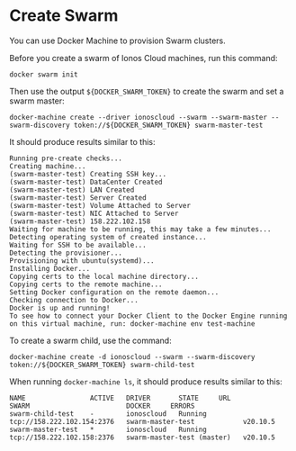 # Create Swarm

You can use Docker Machine to provision Swarm clusters. 

Before you create a swarm of Ionos Cloud machines, run this command:

```text
docker swarm init
```

Then use the output `${DOCKER_SWARM_TOKEN}` to create the swarm and set a swarm master:

```text
docker-machine create --driver ionoscloud --swarm --swarm-master --swarm-discovery token://${DOCKER_SWARM_TOKEN} swarm-master-test
```

It should produce results similar to this:

```text
Running pre-create checks...
Creating machine...
(swarm-master-test) Creating SSH key...
(swarm-master-test) DataCenter Created
(swarm-master-test) LAN Created
(swarm-master-test) Server Created
(swarm-master-test) Volume Attached to Server
(swarm-master-test) NIC Attached to Server
(swarm-master-test) 158.222.102.158
Waiting for machine to be running, this may take a few minutes...
Detecting operating system of created instance...
Waiting for SSH to be available...
Detecting the provisioner...
Provisioning with ubuntu(systemd)...
Installing Docker...
Copying certs to the local machine directory...
Copying certs to the remote machine...
Setting Docker configuration on the remote daemon...
Checking connection to Docker...
Docker is up and running!
To see how to connect your Docker Client to the Docker Engine running on this virtual machine, run: docker-machine env test-machine
```

To create a swarm child, use the command:

```text
docker-machine create -d ionoscloud --swarm --swarm-discovery token://${DOCKER_SWARM_TOKEN} swarm-child-test
```

When running `docker-machine ls`, it should produce results similar to this:

```text
NAME                ACTIVE   DRIVER       STATE     URL                          SWARM                        DOCKER     ERRORS
swarm-child-test    -        ionoscloud   Running   tcp://158.222.102.154:2376   swarm-master-test            v20.10.5   
swarm-master-test   *        ionoscloud   Running   tcp://158.222.102.158:2376   swarm-master-test (master)   v20.10.5   
```

